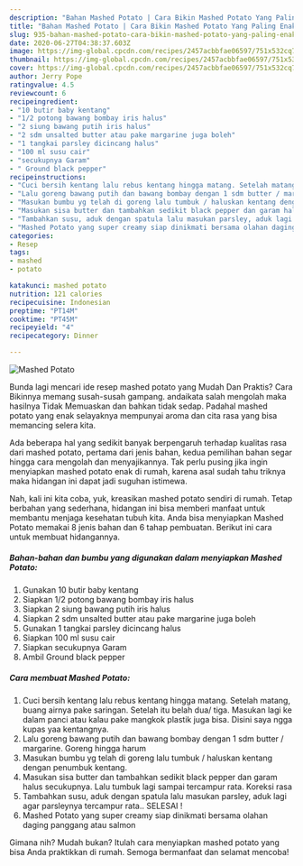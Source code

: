 ```yaml
---
description: "Bahan Mashed Potato | Cara Bikin Mashed Potato Yang Paling Enak"
title: "Bahan Mashed Potato | Cara Bikin Mashed Potato Yang Paling Enak"
slug: 935-bahan-mashed-potato-cara-bikin-mashed-potato-yang-paling-enak
date: 2020-06-27T04:38:37.603Z
image: https://img-global.cpcdn.com/recipes/2457acbbfae06597/751x532cq70/mashed-potato-foto-resep-utama.jpg
thumbnail: https://img-global.cpcdn.com/recipes/2457acbbfae06597/751x532cq70/mashed-potato-foto-resep-utama.jpg
cover: https://img-global.cpcdn.com/recipes/2457acbbfae06597/751x532cq70/mashed-potato-foto-resep-utama.jpg
author: Jerry Pope
ratingvalue: 4.5
reviewcount: 6
recipeingredient:
- "10 butir baby kentang"
- "1/2 potong bawang bombay iris halus"
- "2 siung bawang putih iris halus"
- "2 sdm unsalted butter atau pake margarine juga boleh"
- "1 tangkai parsley dicincang halus"
- "100 ml susu cair"
- "secukupnya Garam"
- " Ground black pepper"
recipeinstructions:
- "Cuci bersih kentang lalu rebus kentang hingga matang. Setelah matang, buang airnya pake saringan. Setelah itu belah dua/ tiga. Masukan lagi ke dalam panci atau kalau pake mangkok plastik juga bisa. Disini saya ngga kupas yaa kentangnya."
- "Lalu goreng bawang putih dan bawang bombay dengan 1 sdm butter / margarine. Goreng hingga harum"
- "Masukan bumbu yg telah di goreng lalu tumbuk / haluskan kentang dengan penumbuk kentang."
- "Masukan sisa butter dan tambahkan sedikit black pepper dan garam halus secukupnya. Lalu tumbuk lagi sampai tercampur rata. Koreksi rasa"
- "Tambahkan susu, aduk dengan spatula lalu masukan parsley, aduk lagi agar parsleynya tercampur rata.. SELESAI !"
- "Mashed Potato yang super creamy siap dinikmati bersama olahan daging panggang atau salmon"
categories:
- Resep
tags:
- mashed
- potato

katakunci: mashed potato 
nutrition: 121 calories
recipecuisine: Indonesian
preptime: "PT14M"
cooktime: "PT45M"
recipeyield: "4"
recipecategory: Dinner

---
```



![Mashed Potato](https://img-global.cpcdn.com/recipes/2457acbbfae06597/751x532cq70/mashed-potato-foto-resep-utama.jpg)

Bunda lagi mencari ide resep mashed potato yang Mudah Dan Praktis? Cara Bikinnya memang susah-susah gampang. andaikata salah mengolah maka hasilnya Tidak Memuaskan dan bahkan tidak sedap. Padahal mashed potato yang enak selayaknya mempunyai aroma dan cita rasa yang bisa memancing selera kita.



Ada beberapa hal yang sedikit banyak berpengaruh terhadap kualitas rasa dari mashed potato, pertama dari jenis bahan, kedua pemilihan bahan segar hingga cara mengolah dan menyajikannya. Tak perlu pusing jika ingin menyiapkan mashed potato enak di rumah, karena asal sudah tahu triknya maka hidangan ini dapat jadi suguhan istimewa.


Nah, kali ini kita coba, yuk, kreasikan mashed potato sendiri di rumah. Tetap berbahan yang sederhana, hidangan ini bisa memberi manfaat untuk membantu menjaga kesehatan tubuh kita. Anda bisa menyiapkan Mashed Potato memakai 8 jenis bahan dan 6 tahap pembuatan. Berikut ini cara untuk membuat hidangannya.

<!--inarticleads1-->

##### Bahan-bahan dan bumbu yang digunakan dalam menyiapkan Mashed Potato:

1. Gunakan 10 butir baby kentang
1. Siapkan 1/2 potong bawang bombay iris halus
1. Siapkan 2 siung bawang putih iris halus
1. Siapkan 2 sdm unsalted butter atau pake margarine juga boleh
1. Gunakan 1 tangkai parsley dicincang halus
1. Siapkan 100 ml susu cair
1. Siapkan secukupnya Garam
1. Ambil  Ground black pepper




<!--inarticleads2-->

##### Cara membuat Mashed Potato:

1. Cuci bersih kentang lalu rebus kentang hingga matang. Setelah matang, buang airnya pake saringan. Setelah itu belah dua/ tiga. Masukan lagi ke dalam panci atau kalau pake mangkok plastik juga bisa. Disini saya ngga kupas yaa kentangnya.
1. Lalu goreng bawang putih dan bawang bombay dengan 1 sdm butter / margarine. Goreng hingga harum
1. Masukan bumbu yg telah di goreng lalu tumbuk / haluskan kentang dengan penumbuk kentang.
1. Masukan sisa butter dan tambahkan sedikit black pepper dan garam halus secukupnya. Lalu tumbuk lagi sampai tercampur rata. Koreksi rasa
1. Tambahkan susu, aduk dengan spatula lalu masukan parsley, aduk lagi agar parsleynya tercampur rata.. SELESAI !
1. Mashed Potato yang super creamy siap dinikmati bersama olahan daging panggang atau salmon




Gimana nih? Mudah bukan? Itulah cara menyiapkan mashed potato yang bisa Anda praktikkan di rumah. Semoga bermanfaat dan selamat mencoba!
